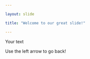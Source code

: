 ```yaml
---

layout: slide

title: "Welcome to our great slide!"

---
```


Your text

Use the left arrow to go back!
